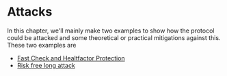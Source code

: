 # Attacks

In this chapter, we'll mainly make two examples to show how the protocol could be attacked and some theoretical or practical mitigations against this.  
These two examples are

* [Fast Check and Healtfactor Protection](./fast-check-and-healthfactor-protection.md)
* [Risk free long attack](./risk-free-long-attack.md)
